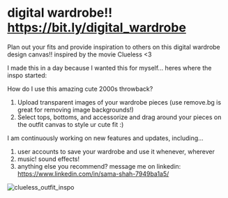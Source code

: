 # digital wardrobe!! https://bit.ly/digital_wardrobe
Plan out your fits and provide inspiration to others on this digital wardrobe design canvas!! inspired by the movie Clueless &lt;3

I made this in a day because I wanted this for myself...
heres where the inspo started:

How do I use this amazing cute 2000s throwback?
1. Upload transparent images of your wardrobe pieces (use remove.bg is great for removing image backgrounds!)
2. Select tops, bottoms, and accessorize and drag around your pieces on the outfit canvas to style ur cute fit :)

I am continuously working on new features and updates, including...
1. user accounts to save your wardrobe and use it whenever, wherever
2. music! sound effects!
3. anything else you recommend? message me on linkedin: https://www.linkedin.com/in/sama-shah-7949ba1a5/

![clueless_outfit_inspo](https://github.com/user-attachments/assets/26bb0623-6921-4861-8b0b-b352fa4ae7c9)

   
